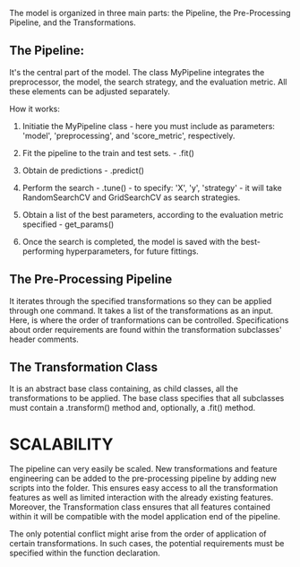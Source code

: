 The model is organized in three main parts: the Pipeline, the Pre-Processing Pipeline, and the Transformations.

## The Pipeline:
It's the central part of the model. The class MyPipeline integrates the preprocessor, the model, the search strategy, and the evaluation metric. All these elements can be adjusted separately.

How it works:

1. Initiatie the MyPipeline class - here you must include as parameters: 'model', 'preprocessing', and 'score_metric', respectively.

2. Fit the pipeline to the train and test sets. - .fit()

3. Obtain de predictions - .predict()

4. Perform the search - .tune() - to specify: 'X', 'y', 'strategy' - it will take RandomSearchCV and GridSearchCV as search strategies. 

5. Obtain a list of the best parameters, according to the evaluation metric specified - get_params()

6. Once the search is completed, the model is saved with the best-performing hyperparameters, for future fittings.

## The Pre-Processing Pipeline
It iterates through the specified transformations so they can be applied through one command. It takes a list of the transformations as an input. Here, is where the order of tranformations can be controlled. Specifications about order requirements are found within the transformation subclasses' header comments.

## The Transformation Class
It is an abstract base class containing, as child classes, all the transformations to be applied. The base class specifies that all subclasses must contain a .transform() method and, optionally, a .fit() method.

# SCALABILITY

The pipeline can very easily be scaled. New transformations and feature engineering can be added to the pre-processing pipeline by adding new scripts into the folder. This ensures easy access to all the transformation features as well as limited interaction with the already existing features. Moreover, the Transformation class ensures that all features contained within it will be compatible with the model application end of the pipeline.

The only potential conflict might arise from the order of application of certain transformations. In such cases, the potential requirements must be specified within the function declaration.